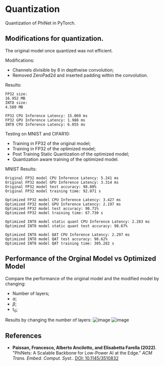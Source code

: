 # Quantization

Quantization of PhiNet in PyTorch. 

## Modifications for quantization.
The original model once quantized was not efficient. 

Modifications:
- Channels divisible by 8 in depthwise convolution;
- Removed ZeroPad2d and inserted padding within the convolution. 

Results:
```
FP32 size:
16.952 MB
INT8 size:
4.580 MB

FP32 CPU Inference Latency: 15.069 ms
FP32 GPU Inference Latency: 1.988 ms
INT8 CPU Inference Latency: 6.055 ms
```

Testing on MNIST and CIFAR10:
- Training in FP32 of the original model;
- Training in FP32 of the optimized model;
- Post Training Static Quantization of the optimized model;
- Quantization aware training of the optimized model.

MNIST Results:
```
Original FP32 model CPU Inference Latency: 5.241 ms
Original FP32 model GPU Inference Latency: 3.314 ms
Original FP32 model test accuracy: 98.80%
Original FP32 model training time: 92.071 s

Optimized FP32 model CPU Inference Latency: 3.427 ms
Optimized FP32 model GPU Inference Latency: 2.197 ms
Optimized FP32 model test accuracy: 98.71%
Optimized FP32 model training time: 67.730 s

Optimized INT8 model static quant CPU Inference Latency: 2.283 ms
Optimized INT8 model static quant test accuracy: 98.67%

Optimized INT8 model QAT CPU Inference Latency: 2.297 ms
Optimized INT8 model QAT test accuracy: 98.62%
Optimized INT8 model QAT training time: 305.282 s
```

## Performance of the Orginal Model vs Optimized Model
Compare the performance of the original model and the modified model by changing:
- Number of layers;
- $\alpha$;
- $\beta$;
- t<sub>0</sub>;

Results by changing the number of layers:
![image](https://github.com/Tremo8/Quantization/assets/102596472/3632cc9a-6af3-4988-a094-f718a7b3bcb8)
![image](https://github.com/Tremo8/Quantization/assets/102596472/0ff87706-e9c1-4948-8d96-23a5de97bdc8)

## References
- **Paissan, Francesco, Alberto Ancilotto, and Elisabetta Farella (2022)**. "PhiNets: A Scalable Backbone for Low-Power AI at the Edge." *ACM Trans. Embed. Comput. Syst.*. [DOI: 10.1145/3510832](https://doi.org/10.1145/3510832)
